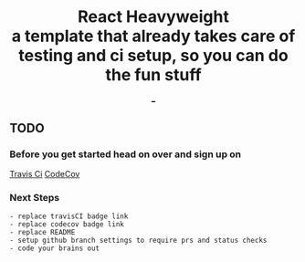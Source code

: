 <h1 align="center"><div>React Heavyweight</div>
<div>a template that already takes care of testing and ci setup, so you can do the fun stuff</div>
<div><a href="https://codecov.io/gh/bettet01/react-skeleton">
       <img src="https://codecov.io/gh/bettet01/react-skeleton/branch/master/graph/badge.svg"  alt=""/>
     </a>
     <a href="https://travis-ci.com/bettet01/react-skeleton">
     <img src="https://travis-ci.com/bettet01/react-skeleton.svg?branch=master" alt=""/>
     </a>
</div>
</h1>

## TODO
### Before you get started head on over and sign up on
[Travis Ci](https://travis-ci.com) 
[CodeCov](https://coodecov.io) 
    
### Next Steps
    - replace travisCI badge link
    - replace codecov badge link
    - replace README
    - setup github branch settings to require prs and status checks
    - code your brains out
